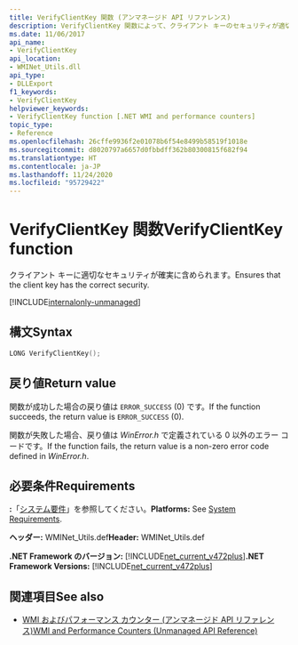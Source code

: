 ```yaml
---
title: VerifyClientKey 関数 (アンマネージド API リファレンス)
description: VerifyClientKey 関数によって、クライアント キーのセキュリティが適切であることが確認されます。
ms.date: 11/06/2017
api_name:
- VerifyClientKey
api_location:
- WMINet_Utils.dll
api_type:
- DLLExport
f1_keywords:
- VerifyClientKey
helpviewer_keywords:
- VerifyClientKey function [.NET WMI and performance counters]
topic_type:
- Reference
ms.openlocfilehash: 26cffe9936f2e01078b6f54e8499b58519f1018e
ms.sourcegitcommit: d8020797a6657d0fbbdff362b80300815f682f94
ms.translationtype: HT
ms.contentlocale: ja-JP
ms.lasthandoff: 11/24/2020
ms.locfileid: "95729422"
---
```

# <a name="verifyclientkey-function"></a><span data-ttu-id="30322-103">VerifyClientKey 関数</span><span class="sxs-lookup"><span data-stu-id="30322-103">VerifyClientKey function</span></span>

<span data-ttu-id="30322-104">クライアント キーに適切なセキュリティが確実に含められます。</span><span class="sxs-lookup"><span data-stu-id="30322-104">Ensures that the client key has the correct security.</span></span>  
  
[!INCLUDE[internalonly-unmanaged](../../../../includes/internalonly-unmanaged.md)]
  
## <a name="syntax"></a><span data-ttu-id="30322-105">構文</span><span class="sxs-lookup"><span data-stu-id="30322-105">Syntax</span></span>  
  
```cpp  
LONG VerifyClientKey();
```  

## <a name="return-value"></a><span data-ttu-id="30322-106">戻り値</span><span class="sxs-lookup"><span data-stu-id="30322-106">Return value</span></span>

<span data-ttu-id="30322-107">関数が成功した場合の戻り値は `ERROR_SUCCESS` (0) です。</span><span class="sxs-lookup"><span data-stu-id="30322-107">If the function succeeds, the return value is `ERROR_SUCCESS` (0).</span></span>

<span data-ttu-id="30322-108">関数が失敗した場合、戻り値は *WinError.h* で定義されている 0 以外のエラー コードです。</span><span class="sxs-lookup"><span data-stu-id="30322-108">If the function fails, the return value is a non-zero error code defined in *WinError.h*.</span></span>

## <a name="requirements"></a><span data-ttu-id="30322-109">必要条件</span><span class="sxs-lookup"><span data-stu-id="30322-109">Requirements</span></span>  

 <span data-ttu-id="30322-110">**:**「[システム要件](../../get-started/system-requirements.md)」を参照してください。</span><span class="sxs-lookup"><span data-stu-id="30322-110">**Platforms:** See [System Requirements](../../get-started/system-requirements.md).</span></span>  
  
 <span data-ttu-id="30322-111">**ヘッダー:** WMINet_Utils.def</span><span class="sxs-lookup"><span data-stu-id="30322-111">**Header:** WMINet_Utils.def</span></span>  
  
 <span data-ttu-id="30322-112">**.NET Framework のバージョン:** [!INCLUDE[net_current_v472plus](../../../../includes/net-current-v472plus.md)]</span><span class="sxs-lookup"><span data-stu-id="30322-112">**.NET Framework Versions:** [!INCLUDE[net_current_v472plus](../../../../includes/net-current-v472plus.md)]</span></span>  
  
## <a name="see-also"></a><span data-ttu-id="30322-113">関連項目</span><span class="sxs-lookup"><span data-stu-id="30322-113">See also</span></span>

- [<span data-ttu-id="30322-114">WMI およびパフォーマンス カウンター (アンマネージド API リファレンス)</span><span class="sxs-lookup"><span data-stu-id="30322-114">WMI and Performance Counters (Unmanaged API Reference)</span></span>](index.md)

